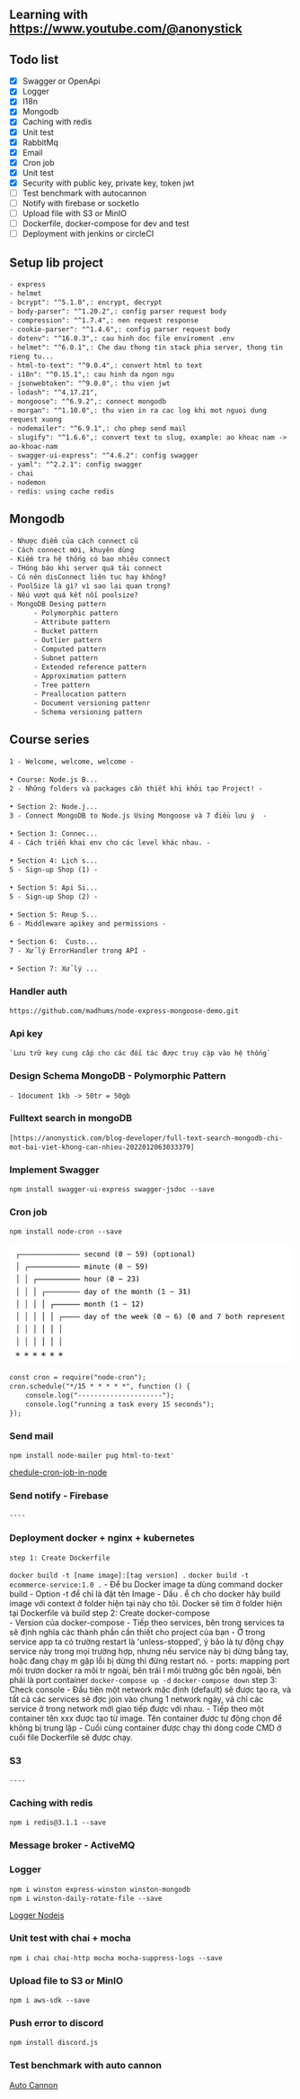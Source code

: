 ## Learning with https://www.youtube.com/@anonystick

## Todo list

- [x] Swagger or OpenApi
- [x] Logger
- [x] I18n
- [x] Mongodb
- [x] Caching with redis
- [x] Unit test
- [x] RabbitMq
- [x] Email
- [x] Cron job
- [x] Unit test
- [x] Security with public key, private key, token jwt
- [ ] Test benchmark with autocannon
- [ ] Notify with firebase or socketIo
- [ ] Upload file with S3 or MinIO
- [ ] Dockerfile, docker-compose for dev and test
- [ ] Deployment with jenkins or circleCI

## Setup lib project
    - express
    - helmet
    - bcrypt": "^5.1.0",: encrypt, decrypt
    - body-parser": "^1.20.2",: config parser request body
    - compression": "^1.7.4",: nen request response
    - cookie-parser": "^1.4.6",: config parser request body
    - dotenv": "^16.0.3",: cau hinh doc file enviroment .env
    - helmet": "^6.0.1",: Che dau thong tin stack phia server, thong tin rieng tu...
    - html-to-text": "^9.0.4",: convert html to text
    - i18n": "^0.15.1",: cau hinh da ngon ngu
    - jsonwebtoken": "^9.0.0",: thu vien jwt
    - lodash": "^4.17.21",
    - mongoose": "^6.9.2",: connect mongodb
    - morgan": "^1.10.0",: thu vien in ra cac log khi mot nguoi dung request xuong
    - nodemailer": "^6.9.1",: cho phep send mail
    - slugify": "^1.6.6",: convert text to slug, example: ao khoac nam -> ao-khoac-nam
    - swagger-ui-express": "^4.6.2": config swagger
    - yaml": "^2.2.1": config swagger
    - chai
    - nodemon
    - redis: using cache redis

## Mongodb
    - Nhược điểm của cách connect cũ
    - Cách connect mới, khuyên dùng
    - Kiểm tra hệ thống có bao nhiêu connect
    - THông báo khi server quá tải connect
    - Có nên disConnect liên tục hay không?
    - PoolSize là gì? vì sao lại quan trọng?
    - Nếu vượt quá kết nối poolsize?
    - MongoDB Desing pattern
          - Polymorphic pattern
          - Attribute pattern
          - Bucket pattern
          - Outlier pattern
          - Computed pattern
          - Subnet pattern
          - Extended reference pattern
          - Approximation pattern
          - Tree pattern
          - Preallocation pattern
          - Document versioning pattenr
          - Schema versioning pattern


## Course series
    1 - Welcome, welcome, welcome -   

    • Course: Node.js B...  
    2 - Những folders và packages cần thiết khi khởi tạo Project! -
    
    • Section 2: Node.j...  
    3 - Connect MongoDB to Node.js Using Mongoose và 7 điều lưu ý  -
    
    • Section 3: Connec...  
    4 - Cách triển khai env cho các level khác nhau. -
    
    • Section 4: Lịch s...  
    5 - Sign-up Shop (1) -
    
    • Section 5: Api Si...  
    5 - Sign-up Shop (2) -
    
    • Section 5: Reup S...  
    6 - Middleware apikey and permissions -
    
    • Section 6:  Custo...  
    7 - Xử lý ErrorHandler trong API -
    
    • Section 7: Xử lý ...
### Handler auth
    https://github.com/madhums/node-express-mongoose-demo.git

### Api key
    `Lưu trữ key cung cấp cho các đối tác được truy cập vào hệ thống`

### Design Schema MongoDB - Polymorphic Pattern
    - 1document 1kb -> 50tr = 50gb

### Fulltext search in mongoDB
    [https://anonystick.com/blog-developer/full-text-search-mongodb-chi-mot-bai-viet-khong-can-nhieu-2022012063033379]

### Implement Swagger
    npm install swagger-ui-express swagger-jsdoc --save

### Cron job
    npm install node-cron --save
![img.png](guides/img.png)

    const cron = require("node-cron");
    cron.schedule("*/15 * * * * *", function () {
        console.log("---------------------");
        console.log("running a task every 15 seconds");
    });

### Send mail
    npm install node-mailer pug html-to-text'

[chedule-cron-job-in-node](https://reflectoring.io/schedule-cron-job-in-node/)

### Send notify - Firebase
    ----

### Deployment docker + nginx + kubernetes
    step 1: Create Dockerfile
``` docker build -t [name image]:[tag version] . ```
``` docker build -t ecommerce-service:1.0 . ```
        - Để bu Docker image ta dùng command docker build
        - Option -t để chỉ là đặt tên Image
        - Dấu . ể ch cho docker hãy build image với context ở folder hiện tại này cho tôi. Docker sẽ tìm ở folder hiện tại Dockerfile và build
    step 2: Create docker-compose    
        - Version của docker-compose
        - Tiếp theo services, bên trong services ta sẽ định nghĩa các thành phần cần thiết cho project của bạn
        - Ở trong service app ta có trường restart là 'unless-stopped', ý bảo là tự động chạy service này trong mọi trường hợp,
            nhưng nếu service này bị dừng bằng tay, hoặc đang chạy m gặp lỗi bị dừng thì đừng restart nó.
        - ports: mapping port môi trươn docker ra môi tr ngoài, bên trái l môi trường gốc bên ngoài, bên phải là port container
``` docker-compose up -d ```
``` docker-compose down ```
    step 3: Check console
        - Đầu tiên một network mặc định (default) sẽ được tạo ra, và tất cả các services sẽ đợc join vào chung 1 network ngày, vả chỉ các service ở trong network mới giao tiếp được với nhau.
        - Tiếp theo một container tên xxx được tạo từ image. Tên container được tự động chọn để không bị trung lặp
        - Cuối cùng container được chạy thì dòng code CMD ở cuối file Dockerfile sẽ được chạy.

### S3
    ----

### Caching with redis
    npm i redis@3.1.1 --save

### Message broker - ActiveMQ


### Logger
    npm i winston express-winston winston-mongodb
    npm i winston-daily-rotate-file --save
[Logger Nodejs](https://anonystick.com/blog-developer/logger-nodejs-la-gi-su-dung-winston-la-phai-chuyen-nghiep-nhu-the-nay-202010099590776)

### Unit test with chai + mocha
    npm i chai chai-http mocha mocha-suppress-logs --save

### Upload file to S3 or MinIO
    npm i aws-sdk --save

### Push error to discord
    npm install discord.js

### Test benchmark with auto cannon
[Auto Cannon](https://www.youtube.com/watch?v=_tBWQ8JaFOs)